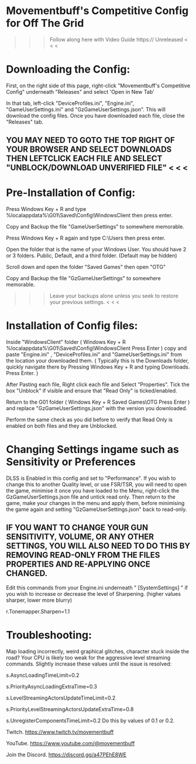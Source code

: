 # Movementbuff's Competitive Config for Off The Grid 


> > >  Follow along here with Video Guide https:// Unreleased  < < < 
       


# Downloading the Config:
First, on the right side of this page, right-click "Movementbuff's Competitive Config" underneath "Releases" and select 'Open in New Tab'

In that tab, left-click "DeviceProfiles.ini", "Engine.ini", "GameUserSettings.ini" and "GzGameUserSettings.json". This will download the config files.
Once you have downloaded each file, close the "Releases" tab.

 YOU MAY NEED TO GOTO THE TOP RIGHT OF YOUR BROWSER AND SELECT DOWNLOADS THEN LEFTCLICK EACH FILE AND SELECT "UNBLOCK/DOWNLOAD UNVERIFIED FILE"  < < <
-



# Pre-Installation of Config:
Press Windows Key + R and type %localappdata%\G01\Saved\Config\WindowsClient then press enter.

Copy and Backup the file "GameUserSettings" to somewhere memorable.

Press Windows Key + R again and type C:\Users then press enter.

Open the folder that is the name of your Windows User. You should have 2 or 3 folders. Public, Default, and a third folder. (Default may be hidden)

Scroll down and open the folder "Saved Games" then open "OTG"

Copy and Backup the file "GzGameUserSettings" to somewhere memorable.

> > > Leave your backups alone unless you seek to restore your previous settings. < < < 

# Installation of Config files:

Inside "WindowsClient" folder ( Windows Key + R  %localappdata%\G01\Saved\Config\WindowsClient Press Enter ) copy and paste "Engine.ini" , "DeviceProfiles.ini" and "GameUserSettings.ini" from the location your downloaded them. ( Typically this is the Downloads folder, quickly navigate there by Pressing Windows Key + R and typing Downloads. Press Enter. )

After Pasting each file, Right click each file and Select "Properties". Tick the box "Unblock" if visible and ensure that "Read Only" is ticked/enabled.

Return to the G01 folder ( Windows Key + R Saved Games\OTG   Press Enter ) and replace "GzGameUserSettings.json" with the version you downloaded.

Perform the same check as you did before to verify that Read Only is enabled on both files and they are Unblocked.

# Changing Settings ingame such as Sensitivity or Preferences

DLSS is Enabled in this config and set to "Performance". If you wish to change this to another Quality level, or use FSR/TSR, you will need to open the game, minimise it once you have loaded to the Menu, right-click the GzGameUserSettings.json file and untick read only. Then return to the game, make your changes in the menu and apply them, before minimising the game again and setting "GzGameUserSettings.json" back to read-only.  

IF YOU WANT TO CHANGE YOUR GUN SENSITIVITY, VOLUME, OR ANY OTHER SETTINGS, YOU WILL ALSO NEED TO DO THIS BY REMOVING READ-ONLY FROM THE FILES PROPERTIES AND RE-APPLYING ONCE CHANGED.
-

Edit this commands from your Engine.ini underneath " [SystemSettings] " if you wish to increase or decrease the level of Sharpening. (higher values sharper, lower more blurry)

r.Tonemapper.Sharpen=1.1


# Troubleshooting:
Map loading incorrectly, weird graphical glitches, character stuck inside the road? Your CPU is likely too weak for the aggressive level streaming commands. 
Slightly increase these values until the issue is resolved:

s.AsyncLoadingTimeLimit=0.2

s.PriorityAsyncLoadingExtraTime=0.3

s.LevelStreamingActorsUpdateTimeLimit=0.2

s.PriorityLevelStreamingActorsUpdateExtraTime=0.8

s.UnregisterComponentsTimeLimit=0.2
Do this by values of 0.1 or 0.2.

Twitch. https://www.twitch.tv/movementbuff

YouTube. https://www.youtube.com/@movementbuff

Join the Discord. https://discord.gg/a47PEhE8WE
